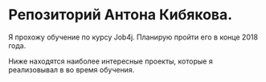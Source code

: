 # Репозиторий Антона Кибякова.

Я прохожу обучение по курсу Job4j. Планирую пройти его в конце 2018 года.

Ниже находятся наиболее интересные проекты, которые я реализовывал в во время обучения.
